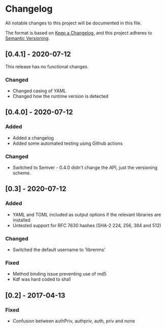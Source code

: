 # Changelog

All notable changes to this project will be documented in this file.

The format is based on [Keep a Changelog](https://keepachangelog.com/en/1.0.0/),
and this project adheres to [Semantic Versioning](https://semver.org/spec/v2.0.0.html).

## [0.4.1] - 2020-07-12

This release has no functional changes

### Changed

- Changed casing of YAML
- Changed how the runtime version is detected

## [0.4.0] - 2020-07-12

### Added

- Added a changelog
- Added some automated testing using Github actions

### Changed

- Switched to Semver - 0.4.0 didn't change the API, just the versioning scheme.

## [0.3] - 2020-07-12

### Added

- YAML and TOML included as output options if the relevant libraries are installed
- Untested support for RFC 7630 hashes (SHA-2 224, 256, 384 and 512)

### Changed

- Switched the default username to 'librenms'

### Fixed

- Method binding issue preventing use of md5
- Kdf was hard coded to sha1

## [0.2] - 2017-04-13

### Fixed

- Confusion between authPriv, authpriv, auth, priv and none
